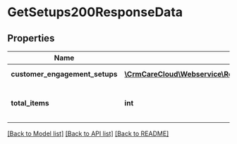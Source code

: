 # GetSetups200ResponseData

## Properties
Name | Type | Description | Notes
------------ | ------------- | ------------- | -------------
**customer_engagement_setups** | [**\CrmCareCloud\Webservice\RestApi\Client\Model\CustomerEngagementSetup[]**](CustomerEngagementSetup.md) | List of all setups. | [optional] 
**total_items** | **int** | The number of all found setups. | [optional] 

[[Back to Model list]](../../README.md#documentation-for-models) [[Back to API list]](../../README.md#documentation-for-api-endpoints) [[Back to README]](../../README.md)

